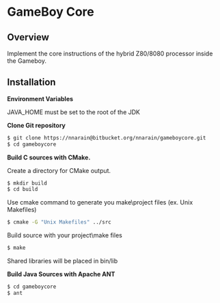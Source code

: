 GameBoy Core
============

Overview
--------

Implement the core instructions of the hybrid Z80/8080 processor inside the Gameboy.

Installation
------------

**Environment Variables**

JAVA_HOME must be set to the root of the JDK

**Clone Git repository**
```bash
$ git clone https://nnarain@bitbucket.org/nnarain/gameboycore.git
$ cd gameboycore
```

**Build C sources with CMake.**

Create a directory for CMake output.

```bash
$ mkdir build
$ cd build
```

Use cmake command to generate you make\project files (ex. Unix Makefiles)

```bash
$ cmake -G "Unix Makefiles" ../src
```

Build source with your project\make files

```bash
$ make
```

Shared libraries will be placed in bin/lib

**Build Java Sources with Apache ANT**

```bash
$ cd gameboycore
$ ant
```

